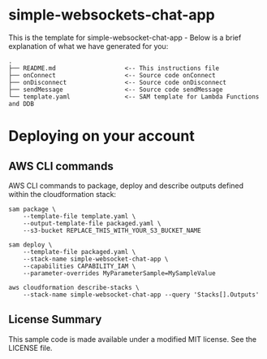 # simple-websockets-chat-app

This is the template for simple-websocket-chat-app - Below is a brief explanation of what we have generated for you:

```
.
├── README.md                   <-- This instructions file
├── onConnect                   <-- Source code onConnect
├── onDisconnect                <-- Source code onDisconnect
├── sendMessage                 <-- Source code sendMessage
└── template.yaml               <-- SAM template for Lambda Functions and DDB
```


# Deploying on your account

## AWS CLI commands

AWS CLI commands to package, deploy and describe outputs defined within the cloudformation stack:

```
sam package \
    --template-file template.yaml \
    --output-template-file packaged.yaml \
    --s3-bucket REPLACE_THIS_WITH_YOUR_S3_BUCKET_NAME

sam deploy \
    --template-file packaged.yaml \
    --stack-name simple-websocket-chat-app \
    --capabilities CAPABILITY_IAM \
    --parameter-overrides MyParameterSample=MySampleValue

aws cloudformation describe-stacks \
    --stack-name simple-websocket-chat-app --query 'Stacks[].Outputs'
```


## License Summary

This sample code is made available under a modified MIT license. See the LICENSE file.